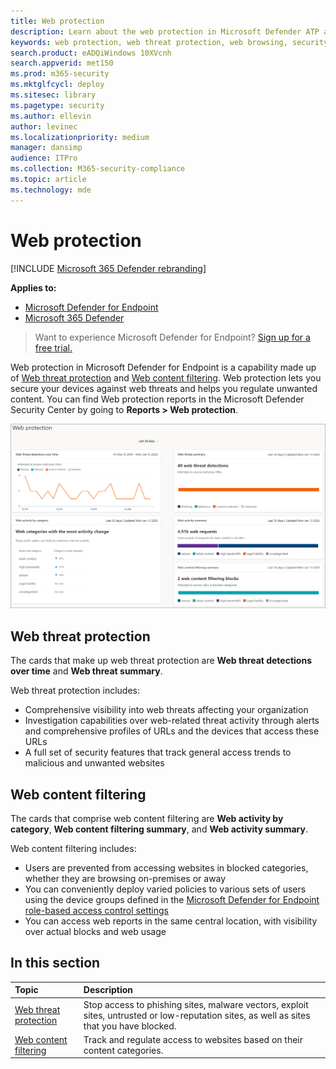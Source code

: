 ```yaml
---
title: Web protection
description: Learn about the web protection in Microsoft Defender ATP and how it can protect your organization
keywords: web protection, web threat protection, web browsing, security, phishing, malware, exploit, websites, network protection, Edge, Internet Explorer, Chrome, Firefox, web browser, malicious websites 
search.product: eADQiWindows 10XVcnh
search.appverid: met150
ms.prod: m365-security
ms.mktglfcycl: deploy
ms.sitesec: library
ms.pagetype: security
ms.author: ellevin
author: levinec
ms.localizationpriority: medium
manager: dansimp
audience: ITPro
ms.collection: M365-security-compliance
ms.topic: article
ms.technology: mde
---
```


# Web protection

[!INCLUDE [Microsoft 365 Defender rebranding](../../includes/microsoft-defender.md)]

**Applies to:**
- [Microsoft Defender for Endpoint](https://go.microsoft.com/fwlink/p/?linkid=2146631)
- [Microsoft 365 Defender](https://go.microsoft.com/fwlink/?linkid=2118804)


>Want to experience Microsoft Defender for Endpoint? [Sign up for a free trial.](https://www.microsoft.com/microsoft-365/windows/microsoft-defender-atp?ocid=docs-wdatp-main-abovefoldlink&rtc=1)

Web protection in Microsoft Defender for Endpoint is a capability made up of [Web threat protection](web-threat-protection.md) and [Web content filtering](web-content-filtering.md). Web protection lets you secure your devices against web threats and helps you regulate unwanted content. You can find Web protection reports in the Microsoft Defender Security Center by going to **Reports > Web protection**.

![Image of all web protection cards](images/web-protection.png)

## Web threat protection

The cards that make up web threat protection are **Web threat detections over time** and **Web threat summary**.

Web threat protection includes:
- Comprehensive visibility into web threats affecting your organization
- Investigation capabilities over web-related threat activity through alerts and comprehensive profiles of URLs and the devices that access these URLs
- A full set of security features that track general access trends to malicious and unwanted websites

## Web content filtering

The cards that comprise web content filtering are **Web activity by category**, **Web content filtering summary**, and **Web activity summary**.

Web content filtering includes:
- Users are prevented from accessing websites in blocked categories, whether they are browsing on-premises or away
- You can conveniently deploy varied policies to various sets of users using the device groups defined in the [Microsoft Defender for Endpoint role-based access control settings](https://docs.microsoft.com/windows/security/threat-protection/microsoft-defender-atp/rbac)
- You can access web reports in the same central location, with visibility over actual blocks and web usage

## In this section

Topic | Description
:---|:---
[Web threat protection](web-threat-protection.md) | Stop access to phishing sites, malware vectors, exploit sites, untrusted or low-reputation sites, as well as sites that you have blocked.
[Web content filtering](web-content-filtering.md) | Track and regulate access to websites based on their content categories.
